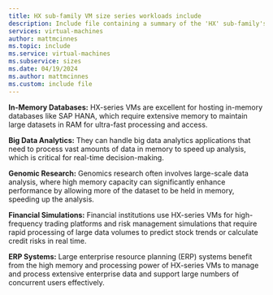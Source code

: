 ```yaml
---
title: HX sub-family VM size series workloads include
description: Include file containing a summary of the 'HX' sub-family's potential workloads.
services: virtual-machines
author: mattmcinnes
ms.topic: include
ms.service: virtual-machines
ms.subservice: sizes
ms.date: 04/19/2024
ms.author: mattmcinnes
ms.custom: include file
---
```

**In-Memory Databases:** HX-series VMs are excellent for hosting in-memory databases like SAP HANA, which require extensive memory to maintain large datasets in RAM for ultra-fast processing and access.

**Big Data Analytics:** They can handle big data analytics applications that need to process vast amounts of data in memory to speed up analysis, which is critical for real-time decision-making.

**Genomic Research:** Genomics research often involves large-scale data analysis, where high memory capacity can significantly enhance performance by allowing more of the dataset to be held in memory, speeding up the analysis.

**Financial Simulations:** Financial institutions use HX-series VMs for high-frequency trading platforms and risk management simulations that require rapid processing of large data volumes to predict stock trends or calculate credit risks in real time.

**ERP Systems:** Large enterprise resource planning (ERP) systems benefit from the high memory and processing power of HX-series VMs to manage and process extensive enterprise data and support large numbers of concurrent users effectively.